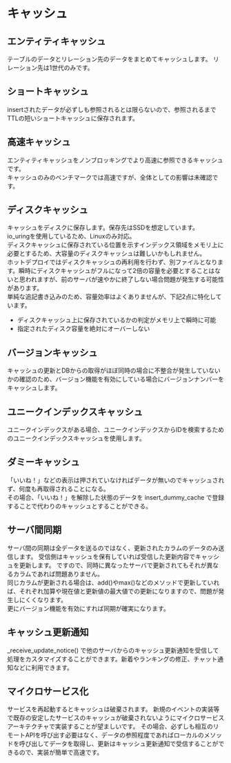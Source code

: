 # キャッシュ

## エンティティキャッシュ
テーブルのデータとリレーション先のデータをまとめてキャッシュします。
リレーション先は1世代のみです。

## ショートキャッシュ
insertされたデータが必ずしも参照されるとは限らないので、参照されるまでTTLの短いショートキャッシュに保存されます。

## 高速キャッシュ
エンティティキャッシュをノンブロッキングでより高速に参照できるキャッシュです。  
キャッシュのみのベンチマークでは高速ですが、全体としての影響は未確認です。  

## ディスクキャッシュ
キャッシュをディスクに保存します。保存先はSSDを想定しています。  
io_uringを使用しているため、Linuxのみ対応。  
ディスクキャッシュに保存されている位置を示すインデックス領域をメモリ上に必要とするため、大容量のディスクキャッシュは難しいかもしれません。  
ホットデプロイではディスクキャッシュの再利用を行わず、別ファイルとなります。瞬時にディスクキャッシュがフルになって2倍の容量を必要とすることはないと思われますが、前のサーバが速やかに終了しない場合問題が発生する可能性があります。  
単純な追記書き込みのため、容量効率はよくありませんが、下記2点に特化しています。

* ディスクキャッシュ上に保存されているかの判定がメモリ上で瞬時に可能
* 指定されたディスク容量を絶対にオーバーしない

## バージョンキャッシュ
キャッシュの更新とDBからの取得がほぼ同時の場合に不整合が発生していないかの確認のため、バージョン機能を有効にしている場合にバージョンナンバーをキャッシュします。

## ユニークインデックスキャッシュ
ユニークインデックスがある場合、ユニークインデックスからIDを検索するためのユニークインデックスキャッシュを使用します。

## ダミーキャッシュ
「いいね！」などの表示は押されていなければデータが無いのでキャッシュされず、何度も再取得されることになる。  
その場合、「いいね！」を解除した状態のデータを insert_dummy_cache で登録することで代わりのキャッシュとすることができる。

## サーバ間同期
サーバ間の同期は全データを送るのではなく、更新されたカラムのデータのみ送信します。
受信側はキャッシュを保有していれば受信した更新内容でキャッシュを更新します。
ですので、同時に異なったサーバで更新されてもそれが異なるカラムであれば問題ありません。  
同じカラムが更新される場合は、add()やmax()などのメソッドで更新していれば、それぞれ加算や現在値と更新値の最大値での更新になりますので、問題が発生しにくくなります。  
更にバージョン機能を有効にすれば同期が確実になります。

## キャッシュ更新通知
_receive_update_notice() で他のサーバからのキャッシュ更新通知を受信して処理をカスタマイズすることができます。新着やランキングの修正、チャット通知などに利用できます。 

## マイクロサービス化
サービスを再起動するとキャッシュは破棄されます。
新規のイベントの実装等で既存の安定したサービスのキャッシュが破棄されないようにマイクロサービスアーキテクチャで実装することが望ましいです。
その場合、必ずしも相互のリモートAPIを呼び出す必要はなく、データの参照程度であればローカルのメソッドを呼び出してデータを取得し、更新はキャッシュ更新通知で受信することができるので、実装が簡単で高速です。